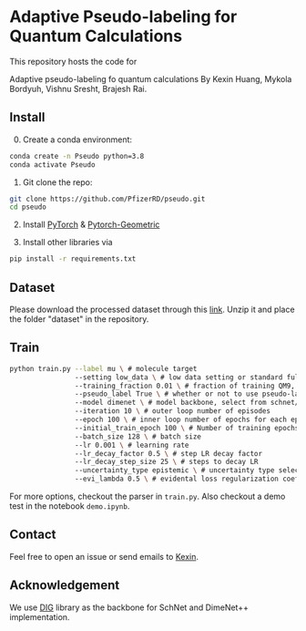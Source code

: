 # Adaptive Pseudo-labeling for Quantum Calculations


This repository hosts the code for 

Adaptive pseudo-labeling fo quantum calculations
By Kexin Huang, Mykola Bordyuh, Vishnu Sresht, Brajesh Rai.


## Install

0. Create a conda environment:

```bash
conda create -n Pseudo python=3.8
conda activate Pseudo
```

1. Git clone the repo:

```bash
git clone https://github.com/PfizerRD/pseudo.git 
cd pseudo
```

2. Install [PyTorch](https://pytorch.org/) & [Pytorch-Geometric](https://pytorch-geometric.readthedocs.io/en/latest/notes/installation.html)

3. Install other libraries via

```bash
pip install -r requirements.txt
```

## Dataset
Please download the processed dataset through this [link](https://drive.google.com/file/d/1uF5nNgd3mtm-2uUwLdXfVUFI1hSCi1fw/view?usp=sharing). Unzip it and place the folder "dataset" in the repository.

## Train

```bash
python train.py --label mu \ # molecule target
                --setting low_data \ # low data setting or standard fully supervised setting
                --training_fraction 0.01 \ # fraction of training QM9, rest is used as unlabeled
                --pseudo_label True \ # whether or not to use pseudo-label or standard
                --model dimenet \ # model backbone, select from schnet/dimenet
                --iteration 10 \ # outer loop number of episodes
                --epoch 100 \ # inner loop number of epochs for each episode
                --initial_train_epoch 100 \ # Number of training epochs for the first episode on labeled data
                --batch_size 128 \ # batch size
                --lr 0.001 \ # learning rate
                --lr_decay_factor 0.5 \ # step LR decay factor
                --lr_decay_step_size 25 \ # steps to decay LR
                --uncertainty_type epistemic \ # uncertainty type select from epistemic and aleatoric
                --evi_lambda 0.5 \ # evidental loss regularization coefficient                
```

For more options, checkout the parser in `train.py`. Also checkout a demo test in the notebook `demo.ipynb`.

## Contact

Feel free to open an issue or send emails to [Kexin](kexinh@stanford.edu).

## Acknowledgement

We use [DIG](https://github.com/divelab/DIG) library as the backbone for SchNet and DimeNet++ implementation. 